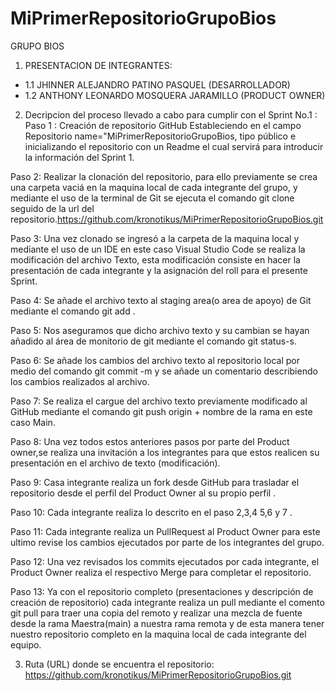 # MiPrimerRepositorioGrupoBios

GRUPO BIOS 

1. PRESENTACION DE INTEGRANTES:

* 1.1 JHINNER ALEJANDRO PATINO PASQUEL (DESARROLLADOR) 
* 1.2 ANTHONY LEONARDO MOSQUERA JARAMILLO (PRODUCT OWNER) 


2. Decripcion del proceso llevado a cabo  para cumplir con el Sprint No.1  : 
Paso 1 : Creación de repositorio  GitHub Estableciendo en el campo Repositorio name="MiPrimerRepositorioGrupoBios, tipo público e inicializando el repositorio con un Readme el cual servirá para introducir la información del Sprint 1.

Paso 2: Realizar la clonación del repositorio, para ello previamente se crea una carpeta vaciá  en la maquina local de cada integrante del grupo, y mediante el uso de la terminal de Git se ejecuta el comando git clone seguido de la url del repositorio.https://github.com/kronotikus/MiPrimerRepositorioGrupoBios.git

Paso 3: Una vez clonado se ingresó a la carpeta de la maquina local y  mediante el uso de un IDE en este caso Visual Studio Code se realiza la modificación del archivo Texto, esta modificación consiste en hacer la presentación de cada integrante y  la asignación del roll para el presente Sprint. 

Paso 4: Se añade el archivo texto al staging area(o area de apoyo) de Git mediante el comando git add .

Paso 5: Nos aseguramos que dicho archivo texto y su cambian se hayan añadido al área de monitorio de git mediante el comando git status-s.

Paso 6: Se añade los cambios del archivo texto al repositorio local por medio del comando git commit -m y se añade un comentario describiendo los cambios realizados al archivo.

Paso 7: Se realiza el cargue del archivo texto previamente modificado al GitHub mediante el comando git push origin + nombre de la rama en este caso Main.

Paso 8: Una vez todos estos anteriores pasos por parte del Product owner,se realiza una invitación a los integrantes para que estos realicen su presentación en el archivo de texto (modificación). 

Paso 9: Casa integrante realiza un fork desde GitHub para trasladar el repositorio desde el perfil del Product Owner al su propio perfil .

Paso 10: Cada integrante realiza lo descrito en el paso 2,3,4 5,6 y 7 . 

Paso 11: Cada integrante realiza un PullRequest al Product Owner para este ultimo revise los cambios ejecutados por parte de los integrantes del grupo.

Paso 12: Una vez revisados los commits ejecutados por cada integrante, el Product Owner realiza el respectivo Merge para completar el repositorio.

Paso 13: Ya con el repositorio completo (presentaciones y descripción de creación de repositorio) cada integrante realiza un pull  mediante el comento git pull para traer una copia del remoto y realizar una mezcla de fuente desde la rama Maestra(main) a nuestra rama remota y de esta manera tener nuestro repositorio completo en la maquina local de cada integrante del equipo. 


3. Ruta (URL) donde se encuentra el repositorio:
https://github.com/kronotikus/MiPrimerRepositorioGrupoBios.git




